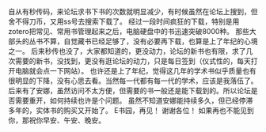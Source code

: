 自从有秒传码，来论坛求书下书的次数就明显减少，有时候虽然在论坛上搜到，但舍不得刀币，又用ss号去搜索下载了。
经过一段时间疯狂的下载，特别是用zotero把常见、常用书管理起来之后，电脑硬盘中的书迅速突破8000种。
那些大部头的丛书不算，自觉藏书已经足够了，没有必要再下载，也算是上了年纪的心境之一。
后来秒传也没了，大家都知道的，更没动力，论坛的新书也有限，求了几次需要的新书，没找到，更没有逛论坛的动力，只是每日签到（仪式性的，每天打开电脑就会点一下网站）。
也许还是上了年纪，觉得这几年的学术书似乎质量也有很明显的下降，没有心思去看。当然每一代都有每一代的学术，应该是我落伍了。
后来有了安娜，虽然访问不太方便，但需要的书一般还是能下载到的。所以论坛是否需要重开，如何持续也许是个问题。
虽然不知道安娜能持续多久，但已经停滞多年的，实体书的购买又开始了。
E书园，再见！
谢谢各位！
如果再也不能见到你，那祝你早安、午安、晚安。